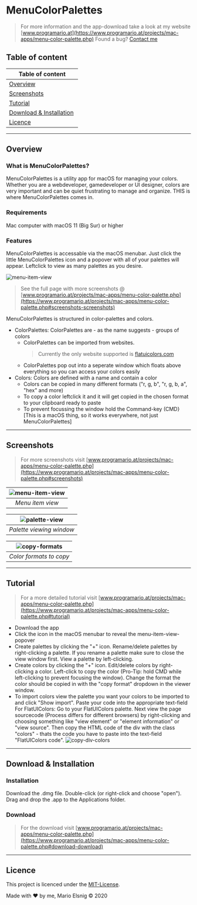 # MenuColorPalettes

> For more information and the app-download take a look at my website [www.programario.at](https://www.programario.at/projects/mac-apps/menu-color-palette.php) 
Found a bug? [Contact me](https://www.programario.at/#contact) 

## Table of content
| Table of content  |
| -- |
| [Overview](#overview) |
| [Screenshots](#screenshots) |
| [Tutorial](#tutorial) |
| [Download & Installation](#download--installation) |
| [Licence](#licence) |

<hr>

## Overview
### What is MenuColorPalettes?
MenuColorPalettes is a utility app for macOS for managing your colors. Whether you are a webdeveloper, gamedeveloper or UI designer, colors are very important and can be quiet frustrating to manage and organize. THIS is where MenuColorPalettes comes in.

### Requirements
Mac computer with macOS 11 (Big Sur) or higher

### Features
MenuColorPalettes is accessable via the macOS menubar. Just click the little MenuColorPalettes icon and a popover with all of your palettes will appear. Leftclick to view as many palettes as you desire.

![menu-item-view][menu-item-view]
> See the full page with more screenshots @ [www.programario.at/projects/mac-apps/menu-color-palette.php](https://www.programario.at/projects/mac-apps/menu-color-palette.php#screenshots-screenshots)

MenuColorPalettes is structured in color-palettes and colors.
* ColorPalettes: ColorPalettes are - as the name suggests - groups of colors
    * ColorPalettes can be imported from websites.
        > Currently the only website supported is [flatuicolors.com](https://flatuicolors.com)
    * ColorPalettes pop out into a seperate window which floats above everything so you can access your colors easily
* Colors: Colors are defined with a name and contain a color
    * Colors can be copied in many different formats ("r, g, b", "r, g, b, a", "hex" and more)
    * To copy a color leftclick it and it will get copied in the chosen format to your clipboard ready to paste
    * To prevent focussing the window hold the Command-key (CMD} [This is a macOS thing, so it works everywhere, not just MenuColorPalettes]

<hr>

## Screenshots
> For more screenshots visit [www.programario.at/projects/mac-apps/menu-color-palette.php](https://www.programario.at/projects/mac-apps/menu-color-palette.php#screenshots)

| ![menu-item-view][menu-item-view] |
|:--:|
| *Menu item view* |

| ![palette-view][palette-view] |
|:--:|
| *Palette viewing window* |

| ![copy-formats][copy-formats] |
|:--:| 
| *Color formats to copy* |

<hr>

## Tutorial
> For a more detailed tutorial visit  [www.programario.at/projects/mac-apps/menu-color-palette.php](https://www.programario.at/projects/mac-apps/menu-color-palette.php#tutorial)

* Download the app
* Click the icon in the macOS menubar to reveal the menu-item-view-popover
* Create palettes by clicking the "+" icon. Rename/delete palettes by right-clicking a palette. If you rename a palette make sure to close the view window first. View a palette by left-clicking.
* Create colors by clicking the "+" icon. Edit/delete colors by right-clicking a color. Left-click to copy the color (Pro-Tip: hold CMD while left-clicking to prevent focusing the window). Change the format the color should be copied in with the "copy format" dropdown in the viewer window.
* To import colors view the palette you want your colors to be imported to and click "Show import". Paste your code into the appropriate text-field
    For FlatUIColors: Go to your FlatUIColors palette. Next view the page sourcecode (Process differs for different browsers) by right-clicking and choosing something like "view element" or "element information" or "view source". Then copy the HTML code of the div with the class "colors" - thats the code you have to paste into the text-field "FlatUIColors code".
    ![copy-div-colors](https://www.programario.at/projects/mac-apps/Images/copy-div-colors.png)

<hr>

## Download & Installation
### Installation
Download the .dmg file. Double-click (or right-click and choose "open"). Drag and drop the .app to the Applications folder.

### Download
> For the download visit  [www.programario.at/projects/mac-apps/menu-color-palette.php](https://www.programario.at/projects/mac-apps/menu-color-palette.php#download-download)

<hr>

## Licence
This project is licenced under the [MIT-License](https://choosealicense.com/licenses/mit/).

Made with ❤️ by me, Mario Elsnig © 2020


[menu-item-view]: https://www.programario.at/projects/mac-apps/Images/menu-item-view.png "Menu item view"
[palette-view]: https://www.programario.at/projects/mac-apps/Images/palette-view.png "Palette view"
[copy-formats]: https://www.programario.at/projects/mac-apps/Images/copy-formats.png "Copy formats"
